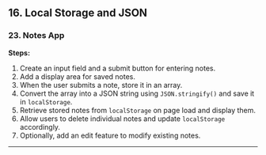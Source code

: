 
## **16. Local Storage and JSON**  

### **23. Notes App**  
**Steps:**  
1. Create an input field and a submit button for entering notes.  
2. Add a display area for saved notes.  
3. When the user submits a note, store it in an array.  
4. Convert the array into a JSON string using `JSON.stringify()` and save it in `localStorage`.  
5. Retrieve stored notes from `localStorage` on page load and display them.  
6. Allow users to delete individual notes and update `localStorage` accordingly.  
7. Optionally, add an edit feature to modify existing notes.  

---

